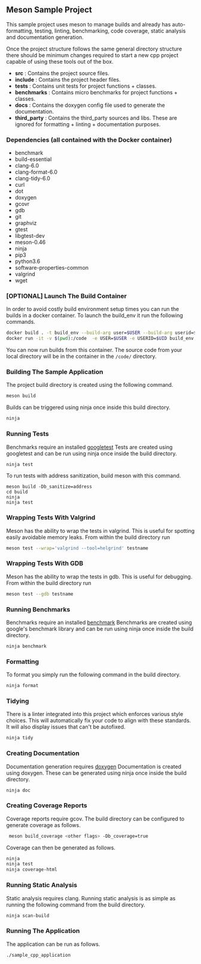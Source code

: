 ## Meson Sample Project

This sample project uses meson to manage builds and already has auto-formatting, testing, linting, benchmarking, code coverage, static analysis and documentation generation.

Once the project structure follows the same general directory structure there should be minimum changes required to start a new cpp project capable of using these tools out of the box.

* **src** : Contains the project source files.
* **include** : Contains the project header files.
* **tests** : Contains unit tests for project functions + classes.
* **benchmarks** :  Contains micro benchmarks for project functions + classes.
* **docs** : Contains the doxygen config file used to generate the documentation.
* **third_party** : Contains the third_party sources and libs. These are ignored for formatting + linting + documentation purposes.

### Dependencies (all contained with the Docker container)

* benchmark
* build-essential
* clang-6.0 
* clang-format-6.0
* clang-tidy-6.0
* curl
* dot
* doxygen
* gcovr
* gdb
* git
* graphviz
* gtest
* libgtest-dev
* meson-0.46
* ninja
* pip3
* python3.6
* software-properties-common
* valgrind
* wget


### [OPTIONAL] Launch The Build Container

In order to avoid costly build environment setup times you can run the builds in a docker container. To launch the build_env it run the following commands.

```bash
docker build . -t build_env --build-arg user=$USER --build-arg userid=$UID
docker run -it -v $(pwd):/code  -e USER=$USER -e USERID=$UID build_env bash
```
You can now run builds from this container. The source code from your local directory will be in the container in the `/code/` directory.

### Building The Sample Application

The project build directory is created using the following command.
```bash
meson build
```

Builds can be triggered using ninja once inside this build directory.
```bash
ninja
```

### Running Tests

Benchmarks require an installed [googletest](https://github.com/google/googletest)
Tests are created using googletest and can be run using ninja once inside the build directory.

```bash
ninja test
```

To run tests with address sanitization, build meson with this command.

```
meson build -Db_sanitize=address
cd build
ninja
ninja test
```

### Wrapping Tests With Valgrind

Meson has the ability to wrap the tests in valgrind. This is useful for spotting easily avoidable memory leaks. From within the build directory run

```bash
meson test --wrap='valgrind --tool=helgrind' testname
```

### Wrapping Tests With GDB

Meson has the ability to wrap the tests in gdb. This is useful for debugging. From within the build directory run

```bash
meson test --gdb testname
```

### Running Benchmarks

Benchmarks require an installed [benchmark](https://github.com/google/benchmark)
Benchmarks are created using google's benchmark library and can be run using ninja once inside the build directory.

```bash
ninja benchmark
```

### Formatting

To format you simply run the following command in the build directory.

```bash
ninja format
```

### Tidying

There is a linter integrated into this project which enforces various style choices. This will automatically fix your code to align with these standards. It will also display issues that can't be autofixed.

```bash
ninja tidy
```

### Creating Documentation

Documentation generation requires [doxygen](https://github.com/doxygen/doxygen)
Documentation is created using doxygen. These can be generated using ninja once inside the build directory.

```bash
ninja doc
```

### Creating Coverage Reports

Coverage reports require gcov.
The build directory can be configured to generate coverage as follows.

```bash
 meson build_coverage <other flags> -Db_coverage=true
```
Coverage can then be generated as follows.

```bash
ninja
ninja test
ninja coverage-html
```
### Running Static Analysis

Static analysis requires clang.
Running static analysis is as simple as running the following command from the build directory.

```bash
ninja scan-build
```

### Running The Application

The application can be run as follows.

```bash
./sample_cpp_application
```

